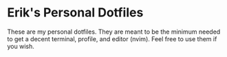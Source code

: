 # Erik's Personal Dotfiles

These are my personal dotfiles. They are meant to be the minimum needed to get a decent terminal, profile, and editor (nvim). Feel free to use them if you wish.
